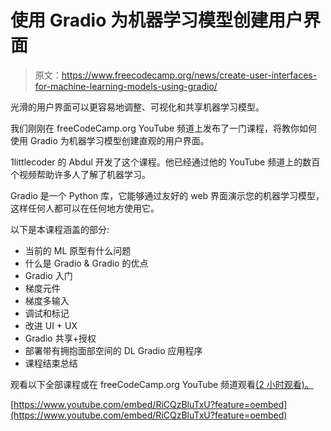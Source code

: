 # 使用 Gradio 为机器学习模型创建用户界面

> 原文：<https://www.freecodecamp.org/news/create-user-interfaces-for-machine-learning-models-using-gradio/>

光滑的用户界面可以更容易地调整、可视化和共享机器学习模型。

我们刚刚在 freeCodeCamp.org YouTube 频道上发布了一门课程，将教你如何使用 Gradio 为机器学习模型创建直观的用户界面。

1littlecoder 的 Abdul 开发了这个课程。他已经通过他的 YouTube 频道上的数百个视频帮助许多人了解了机器学习。

Gradio 是一个 Python 库，它能够通过友好的 web 界面演示您的机器学习模型，这样任何人都可以在任何地方使用它。

以下是本课程涵盖的部分:

*   当前的 ML 原型有什么问题
*   什么是 Gradio & Gradio 的优点
*   Gradio 入门
*   梯度元件
*   梯度多输入
*   调试和标记
*   改进 UI + UX
*   Gradio 共享+授权
*   部署带有拥抱面部空间的 DL Gradio 应用程序
*   课程结束总结

观看以下全部课程或在 freeCodeCamp.org YouTube 频道观看[(2 小时观看)。](https://youtu.be/RiCQzBluTxU)

[https://www.youtube.com/embed/RiCQzBluTxU?feature=oembed](https://www.youtube.com/embed/RiCQzBluTxU?feature=oembed)